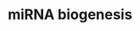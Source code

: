 ---
annotations:
- id: PW:0000002
  parent: classic metabolic pathway
  type: Pathway Ontology
  value: classic metabolic pathway
- id: PW:0000808
  parent: regulatory pathway
  type: Pathway Ontology
  value: microRNA pathway
authors:
- Susan
- MaintBot
- AlexanderPico
- Fehrhart
- Marvin M2
- Khanspers
- Eweitz
description: microRNA biogenesis + an example of a miRBase entry. As an example immature
  hsa-mir-146a is shown   Proteins on this pathway have targeted assays available
  via the [https://assays.cancer.gov/available_assays?wp_id=WP2338 CPTAC Assay Portal].
last-edited: 2021-05-18
organisms:
- Homo sapiens
redirect_from:
- /index.php/Pathway:WP2338
- /instance/WP2338
revision: null
schema-jsonld:
- '@context': https://schema.org/
  '@id': https://wikipathways.github.io/pathways/WP2338.html
  '@type': Dataset
  creator:
    '@type': Organization
    name: WikiPathways
  description: microRNA biogenesis + an example of a miRBase entry. As an example
    immature hsa-mir-146a is shown   Proteins on this pathway have targeted assays
    available via the [https://assays.cancer.gov/available_assays?wp_id=WP2338 CPTAC
    Assay Portal].
  keywords:
  - DGCR8
  - DICER1
  - DROSHA
  - GTP
  - RAN
  - TRBP
  - XPO5
  license: CC0
  name: miRNA biogenesis
seo: CreativeWork
title: miRNA biogenesis
wpid: WP2338
---